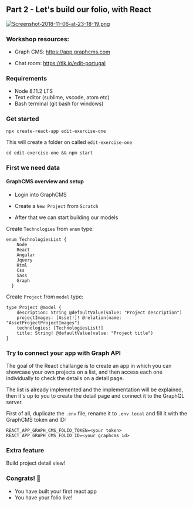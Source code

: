 ## Part 2 - Let's build our folio, with React

[![Screenshot-2018-11-06-at-23-18-19.png](https://i.postimg.cc/t4d7kBL3/Screenshot-2018-11-06-at-23-18-19.png)](https://postimg.cc/cvHs4B1C)

### Workshop resources:

- Graph CMS: https://app.graphcms.com

- Chat room: https://tlk.io/edit-portugal

### Requirements

- Node 8.11.2 LTS
- Text editor (sublime, vscode, atom etc)
- Bash terminal (git bash for windows)

### Get started

`npx create-react-app edit-exercise-one`

This will create a folder on called `edit-exercise-one`

`cd edit-exercise-one && npm start`

### First we need data

#### GraphCMS overview and setup

- Login into GraphCMS

- Create a `New Project` from `Scratch`

- After that we can start building our models

Create `Technologies` from `enum` type:

```
enum TechnologiesList {
    Node
    React
    Angular
    Jquery
    Html
    Css
    Sass
    Graph
  }
```

Create `Project` from `model` type:

```Project
type Project @model {
    description: String @defaultValue(value: "Project description")
    projectImages: [Asset!]! @relation(name: "AssetProjectProjectImages")
    technologies: [TechnologiesList!]
    title: String! @defaultValue(value: "Project title")
}
```

### Try to connect your app with Graph API

The goal of the React challange is to create an app in which you can showcase your own projects on a list, and then access each one individually to check the details on a detail page.

The list is already implemented and the implementation will be explained, then it's up to you to create the detail page and connect it to the GraphQL server.

First of all, duplicate the `.env` file, rename it to `.env.local` and fill it with the GraphCMS token and ID:

```
REACT_APP_GRAPH_CMS_FOLIO_TOKEN=<your token>
REACT_APP_GRAPH_CMS_FOLIO_ID=<your graphcms id>
```

### Extra feature

Build project detail view!

### Congrats! 🎉

- You have built your first react app
- You have your folio live!

